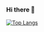 ### Hi there 👋

[![Top Langs](https://github-readme-stats.vercel.app/api/top-langs/?username=vince14genius&langs_count=8&theme=tokyonight&layout=compact&exclude_repo=mourning-simulator-p5,Simple-3D-Renderer-using-p5.js,Miscellaneous-p5.js-Projects,Draggable-Gravitational-Field-Demo,3rd-party-js-dependencies)](https://github.com/anuraghazra/github-readme-stats)

<!--
**Vince14Genius/Vince14Genius** is a ✨ _special_ ✨ repository because its `README.md` (this file) appears on your GitHub profile.

Here are some ideas to get you started:

- 🔭 I’m currently working on ...
- 🌱 I’m currently learning ...
- 👯 I’m looking to collaborate on ...
- 🤔 I’m looking for help with ...
- 💬 Ask me about ...
- 📫 How to reach me: ...
- 😄 Pronouns: ...
- ⚡ Fun fact: ...
-->
